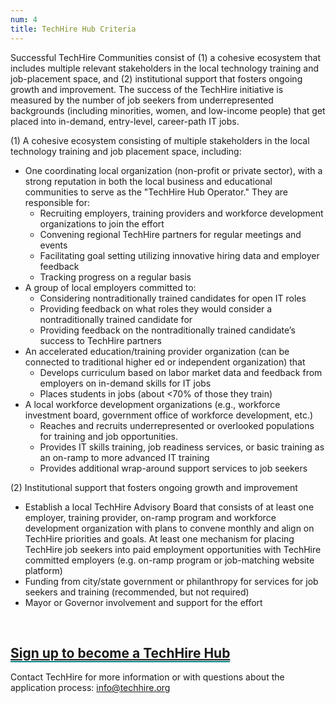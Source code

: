 ```yaml
---
num: 4
title: TechHire Hub Criteria
---
```


Successful TechHire Communities consist of (1) a cohesive ecosystem that includes multiple relevant stakeholders in the local technology training and job-placement space, and (2) institutional support that fosters ongoing growth and improvement. The success of the TechHire initiative is measured by the number of job seekers from underrepresented backgrounds (including minorities, women, and low-income people) that get placed into in-demand, entry-level, career-path IT jobs.

(1) A cohesive ecosystem consisting of multiple stakeholders in the local technology training and job placement space, including:
<ul><li>One coordinating local organization (non-profit or private sector), with a strong reputation in both the local business and educational communities to serve as the "TechHire Hub Operator." They are responsible for:
      <ul><li>Recruiting employers, training providers and workforce development organizations to join the effort</li>
      <li>Convening regional TechHire partners for regular meetings and events</li>
      <li>Facilitating goal setting utilizing innovative hiring data and employer feedback</li>
      <li>Tracking progress on a regular basis</li></ul>
</li>
<li>A group of local employers committed to:
      <ul><li>Considering nontraditionally trained candidates for open IT roles</li>
      <li>Providing feedback on what roles they would consider a nontraditionally trained candidate for</li>
      <li>Providing feedback on the nontraditionally trained candidate’s success to TechHire partners</li></ul>
</li>
<li>An accelerated education/training provider organization (can be connected to traditional higher ed or independent organization) that 
      <ul><li>Develops curriculum based on labor market data and feedback from employers on in-demand skills for IT jobs</li>
      <li>Places students in jobs (about <70% of those they train)</li></ul>
</li>
<li>A local workforce development organizations (e.g., workforce investment board, government office of workforce development, etc.)
      <ul><li>Reaches and recruits underrepresented or overlooked populations for training and job opportunities.</li>
      <li>Provides IT skills training, job readiness services, or basic training as an on-ramp to more advanced IT training</li>
      <li>Provides additional wrap-around support services to job seekers</li></ul>
</li></ul>

(2) Institutional support that fosters ongoing growth and improvement

- Establish a local TechHire Advisory Board that consists of at least one employer, training provider, on-ramp program and workforce development organization with plans to convene monthly and align on TechHire priorities and goals. At least one mechanism for placing TechHire job seekers into paid employment opportunities with TechHire committed employers (e.g. on-ramp program or job-matching website platform)
- Funding from city/state government or philanthropy for services for job seekers and training (recommended,
 but not required)
- Mayor or Governor involvement and support for the effort

<br />

<h2>
  <a style="border-bottom: 2px solid teal;" href="https://qaz1.az1.qualtrics.com/SE/?SID=SV_d4pMF2qMQw5q1gh" target="_blank" title="Click to sign up">Sign up to become a TechHire Hub</a>
</h2>

Contact TechHire for more information or with questions about the application process: info@techhire.org

